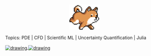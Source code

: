 <div align="center">
  <img src="assets/shibainu_run.gif" alt="drawing" width="100"/>
</div>

Topics: PDE | CFD | Scientific ML | Uncertainty Quantification | Julia

<a href="https://github.com/anuraghazra/github-readme-stats">
  <img align="center" src="https://github-profile-summary-cards.vercel.app/api/cards/profile-details?username=vavrines&theme=vue" alt="drawing" width="500"/>
</a>
<a href="https://github.com/anuraghazra/convoychat">
  <img align="center" src="https://github-readme-stats.vercel.app/api/top-langs/?username=vavrines&layout=compact&theme=vue" alt="drawing" width="300"/>
</a>

<!---
- 📫 https://xiaotianbai.com

![stats](https://github-readme-stats.vercel.app/api?username=vavrines&show_icons=true&hide_border=true)

![stats](https://github-readme-stats.vercel.app/api?username=vavrines&theme=vue)
![lang](https://github-readme-stats.vercel.app/api/top-langs/?username=vavrines&layout=compact&theme=vue)
-->

